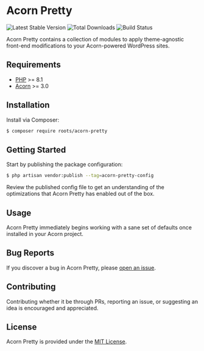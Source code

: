 # Acorn Pretty

![Latest Stable Version](https://img.shields.io/packagist/v/roots/acorn-pretty.svg?style=flat-square)
![Total Downloads](https://img.shields.io/packagist/dt/roots/acorn-pretty.svg?style=flat-square)
![Build Status](https://img.shields.io/github/actions/workflow/status/roots/acorn-pretty/main.yml?branch=main&style=flat-square)

Acorn Pretty contains a collection of modules to apply theme-agnostic front-end modifications to your Acorn-powered WordPress sites.

## Requirements

- [PHP](https://secure.php.net/manual/en/install.php) >= 8.1
- [Acorn](https://github.com/roots/acorn) >= 3.0

## Installation

Install via Composer:

```sh
$ composer require roots/acorn-pretty
```

## Getting Started

Start by publishing the package configuration:

```sh
$ php artisan vendor:publish --tag=acorn-pretty-config
```

Review the published config file to get an understanding of the optimizations that Acorn Pretty has enabled out of the box.

## Usage

Acorn Pretty immediately begins working with a sane set of defaults once installed in your Acorn project.

## Bug Reports

If you discover a bug in Acorn Pretty, please [open an issue](https://github.com/roots/acorn-pretty/issues).

## Contributing

Contributing whether it be through PRs, reporting an issue, or suggesting an idea is encouraged and appreciated.

## License

Acorn Pretty is provided under the [MIT License](LICENSE.md).

